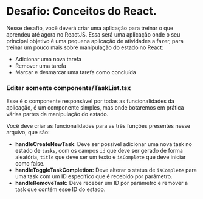 # Desafio: Conceitos do React.

Nesse desafio, você deverá criar uma aplicação para treinar o que aprendeu até agora no ReactJS.
Essa será uma aplicação onde o seu principal objetivo é uma pequena aplicação de atividades a fazer, para treinar um pouco mais sobre manipulação do estado no React:

- Adicionar uma nova tarefa
- Remover uma tarefa
- Marcar e desmarcar uma tarefa como concluída

### Editar somente components/TaskList.tsx

Esse é o componente responsável por todas as funcionalidades da aplicação, é um componente simples, mas onde botaremos em prática várias partes da manipulação do estado.

Você deve criar as funcionalidades para as três funções presentes nesse arquivo, que são:

- **handleCreateNewTask**: Deve ser possível adicionar uma nova task no estado de `tasks`, com os campos `id` que deve ser gerado de forma aleatória, `title` que deve ser um texto e `isComplete` que deve iniciar como false.
- **handleToggleTaskCompletion:** Deve alterar o status de `isComplete` para uma task com um ID específico que é recebido por parâmetro.
- **handleRemoveTask:** Deve receber um ID por parâmetro e remover a task que contém esse ID do estado.
